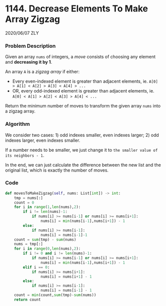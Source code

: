 # 1144. Decrease Elements To Make Array Zigzag

2020/06/07 ZLY

### Problem Description

Given an array `nums` of integers, a *move* consists of choosing any element and **decreasing it by 1**.

An array `A` is a *zigzag array* if either:

- Every even-indexed element is greater than adjacent elements, ie. `A[0] > A[1] < A[2] > A[3] < A[4] > ...`
- OR, every odd-indexed element is greater than adjacent elements, ie. `A[0] < A[1] > A[2] < A[3] > A[4] < ...`

Return the minimum number of moves to transform the given array `nums` into a zigzag array.



### Algorithm

We consider two cases: 1) odd indexes smaller, even indexes larger; 2) odd indexes larger, even indexes smaller.

If a number needs to be smaller, we just change it to `the smaller value of its neighbors - 1`.

In the end, we can just calculate the difference between the new list and the original list, which is exactly the number of moves.



### Code

```python
def movesToMakeZigzag(self, nums: List[int]) -> int:
    tmp = nums[:]
    count = 0
    for i in range(1,len(nums),2):
        if i != len(nums)-1:
            if nums[i] >= nums[i-1] or nums[i] >= nums[i+1]:
                nums[i] = min(nums[i-1],nums[i+1]) - 1
        else:
            if nums[i] >= nums[i-1]:
                nums[i] = nums[i-1]-1
    count = sum(tmp) - sum(nums)
    nums = tmp[:]
    for i in range(0,len(nums),2):
        if i != 0 and i != len(nums)-1:
            if nums[i] >= nums[i-1] or nums[i] >= nums[i+1]:
                nums[i] = min(nums[i-1],nums[i+1]) - 1
        elif i == 0:
            if nums[i] >= nums[i+1]:
                nums[i] = nums[i+1] - 1
        else:
            if nums[i] >= nums[i-1]:
                nums[i] = nums[i-1] - 1
    count = min(count,sum(tmp)-sum(nums))
    return count
```